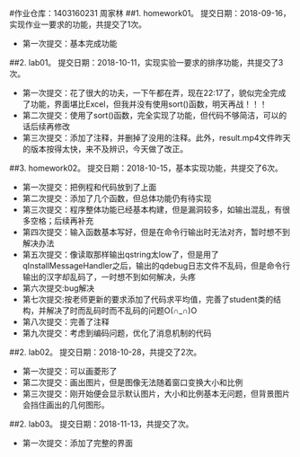 #作业仓库：1403160231	周家林
##1. homework01。 提交日期：2018-09-16，实现作业一要求的功能，共提交了1次。
- 第一次提交：基本完成功能


##2. lab01。 提交日期：2018-10-11，实现实验一要求的排序功能，共提交了3次。
- 第一次提交：花了很大的功夫，一下午都在弄，现在22:17了，貌似完全完成了功能，界面堪比Excel，但我并没有使用sort()函数，明天再战！！！
- 第二次提交：使用了sort()函数，完全实现了功能，但代码不够简洁，可以的话后续再修改
- 第三次提交：添加了注释，并删掉了没用的注释。此外，result.mp4文件昨天的版本按得太快，来不及辨识，今天做了改正。

##3. homework02。 提交日期：2018-10-15，基本实现功能，共提交了6次。
- 第一次提交：把例程和代码放到了上面
- 第二次提交：添加了几个函数，但总体功能仍有待实现
- 第三次提交：程序整体功能已经基本构建，但是漏洞较多，如输出混乱，有很多空格；后续再补充
- 第四次提交：输入函数基本写好，但是在命令行输出时无法对齐，暂时想不到解决办法
- 第五次提交：像读取那样输出qstring太low了，但是用了qInstallMessageHandler之后，输出的qdebug日志文件不乱码，但是命令行输出的汉字却乱码了，一时想不到如何解决，头疼
- 第六次提交:bug解决
- 第七次提交:按老师更新的要求添加了代码求平均值，完善了student类的结构，并解决了时而乱码时而不乱码的问题O(∩_∩)O
- 第八次提交：完善了注释
- 第九次提交：考虑到编码问题，优化了消息机制的代码

##2. lab02。 提交日期：2018-10-28，共提交了2次。
- 第一次提交：可以画菱形了
- 第二次提交：画出图片，但是图像无法随着窗口变换大小和比例
- 第三次提交：刚开始便会显示默认图片，大小和比例基本无问题，但背景图片会挡住画出的几何图形。

##2. lab03。 提交日期：2018-11-13，共提交了次。
- 第一次提交：添加了完整的界面